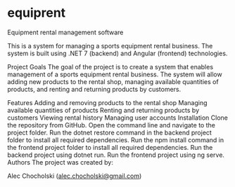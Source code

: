 # equiprent
Equipment rental management software

This is a system for managing a sports equipment rental business. The system is built using .NET 7 (backend) and Angular (frontend) technologies.

Project Goals
The goal of the project is to create a system that enables management of a sports equipment rental business. The system will allow adding new products to the rental shop, managing available quantities of products, and renting and returning products by customers.

Features
Adding and removing products to the rental shop
Managing available quantities of products
Renting and returning products by customers
Viewing rental history
Managing user accounts
Installation
Clone the repository from GitHub.
Open the command line and navigate to the project folder.
Run the dotnet restore command in the backend project folder to install all required dependencies.
Run the npm install command in the frontend project folder to install all required dependencies.
Run the backend project using dotnet run.
Run the frontend project using ng serve.
Authors
The project was created by:

Alec Chocholski (alec.chocholski@gmail.com)
